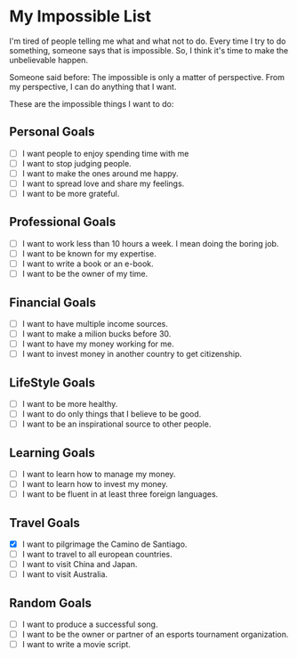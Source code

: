 # My Impossible List

I'm tired of people telling me what and what not to do.
Every time I try to do something, someone says that is impossible.
So, I think it's time to make the unbelievable happen.

Someone said before: The impossible is only a matter of perspective. From my perspective, I can do anything that I want.

These are the impossible things I want to do:

## Personal Goals

- [ ] I want people to enjoy spending time with me
- [ ] I want to stop judging people.
- [ ] I want to make the ones around me happy.
- [ ] I want to spread love and share my feelings.
- [ ] I want to be more grateful.

## Professional Goals

- [ ] I want to work less than 10 hours a week. I mean doing the boring job.
- [ ] I want to be known for my expertise.
- [ ] I want to write a book or an e-book.
- [ ] I want to be the owner of my time.

## Financial Goals

- [ ] I want to have multiple income sources.
- [ ] I want to make a milion bucks before 30.
- [ ] I want to have my money working for me.
- [ ] I want to invest money in another country to get citizenship.

## LifeStyle Goals

- [ ] I want to be more healthy.
- [ ] I want to do only things that I believe to be good.
- [ ] I want to be an inspirational source to other people.

## Learning Goals

- [ ] I want to learn how to manage my money.
- [ ] I want to learn how to invest my money.
- [ ] I want to be fluent in at least three foreign languages.

## Travel Goals
- [x] I want to pilgrimage the Camino de Santiago.
- [ ] I want to travel to all european countries.
- [ ] I want to visit China and Japan.
- [ ] I want to visit Australia.

## Random Goals

- [ ] I want to produce a successful song.
- [ ] I want to be the owner or partner of an esports tournament organization.
- [ ] I want to write a movie script.
